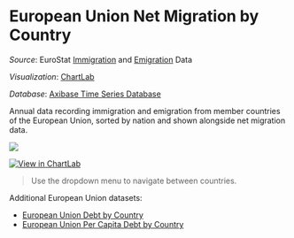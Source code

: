 European Union Net Migration by Country
===

_Source_: EuroStat [Immigration](http://ec.europa.eu/eurostat/tgm/table.do?tab=table&init=1&language=en&pcode=tps00176&plugin=1) and [Emigration](http://ec.europa.eu/eurostat/tgm/table.do?tab=table&init=1&language=en&pcode=tps00177&plugin=1) Data

_Visualization_: [ChartLab](https://apps.axibase.com)

_Database_: [Axibase Time Series Database](https://axibase.com/products/axibase-time-series-database/)

Annual data recording immigration and emigration from member countries of the European Union, sorted by nation and shown alongside
net migration data.

![](Images/mig-01.png)

[![View in ChartLab](Images/button.png)](https://apps.axibase.com/chartlab/574349d5/3/#fullscreen)

> Use the dropdown menu to navigate between countries.

Additional European Union datasets:

* [European Union Debt by Country](../EU_Debt/README.md)
* [European Union Per Capita Debt by Country](../EU_Debt_percap/README.md)
